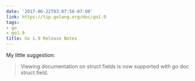 ```yaml
---
date: '2017-06-22T03:07:56-07:00'
link: https://tip.golang.org/doc/go1.9
tags:
- go
- go1.9
title: Go 1.9 Release Notes
---
```


My little suggestion:

>Viewing documentation on struct fields is now supported with go doc struct.field.
